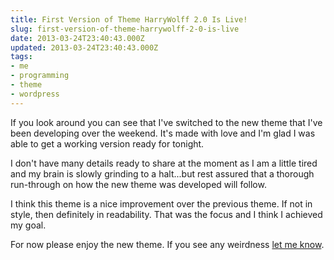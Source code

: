 ```yaml
---
title: First Version of Theme HarryWolff 2.0 Is Live!
slug: first-version-of-theme-harrywolff-2-0-is-live
date: 2013-03-24T23:40:43.000Z
updated: 2013-03-24T23:40:43.000Z
tags:
- me
- programming
- theme
- wordpress
---
```


<p>If you look around you can see that I've switched to the new theme that I've been developing over the weekend.  It's made with love and I'm glad I was able to get a working version ready for tonight.</p>

<p>I don't have many details ready to share at the moment as I am a little tired and my brain is slowly grinding to a halt...but rest assured that a thorough run-through on how the new theme was developed will follow.</p>

<p>I think this theme is a nice improvement over the previous theme.  If not in style, then definitely in readability.  That was the focus and I think I achieved my goal.</p>

<p>For now please enjoy the new theme.  If you see any weirdness <a href="/contact">let me know</a>.</p>

